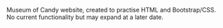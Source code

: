 Museum of Candy website, created to practise HTML and Bootstrap/CSS. No current functionality but may expand at a later date. 